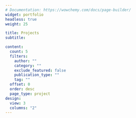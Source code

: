 ```yaml
---
# Documentation: https://wowchemy.com/docs/page-builder/
widget: portfolio
headless: true
weight: 25

title: Projects
subtitle:

content:
  count: 5
  filters:
    author: ""
    category: ""
    exclude_featured: false
    publication_type: ""
    tag: ""
  offset: 0
  order: desc
  page_type: project
design:
  view: 3
  columns: "2"
---
```

